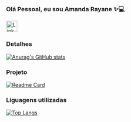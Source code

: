 ### Olá Pessoal, eu sou Amanda Rayane ✨💻
[<img src='https://img.shields.io/badge/LinkedIn-0077B5?style=for-the-badge&logo=linkedin&logoColor=white' alt='Linkedin' height='30'>](https://www.linkedin.com/in/amanda-rayane//)









### Detalhes

[![Anurag's GitHub stats](https://github-readme-stats.vercel.app/api?username=Amanda-Rayane&show_icons=true&theme=dark)](https://github.com/anuraghazra/github-readme-stats)

### Projeto
[![Readme Card](https://github-readme-stats.vercel.app/api/pin/?username=Amanda-Rayane&repo=Projeto.TikTok&theme=dark)](https://github.com/anuraghazra/github-readme-stats)

### Liguagens utilizadas
[![Top Langs](https://github-readme-stats.vercel.app/api/top-langs/?username=Amanda-Rayane&layout=compact)](https://github.com/anuraghazra/github-readme-stats)


